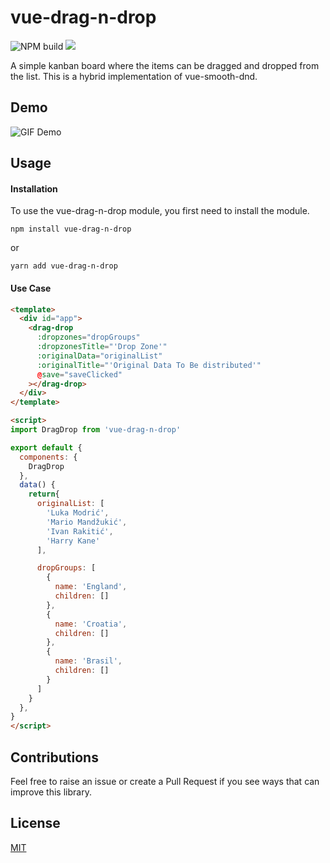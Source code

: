 
# vue-drag-n-drop
![NPM build](https://github.com/smaharj1/vue-drag-and-drop-kanban/workflows/npm-publish/badge.svg?event=push) ![](https://img.shields.io/npm/v/vue-drag-n-drop?color=blue)

A simple kanban board where the items can be dragged and dropped from the list. This is a hybrid implementation of vue-smooth-dnd.

## Demo
![GIF Demo](https://raw.githubusercontent.com/smaharj1/vue-drap-drop-kanban/master/src/assets/demo.gif)

## Usage

#### Installation
To use the vue-drag-n-drop module, you first need to install the module.

```
npm install vue-drag-n-drop
```
or
```
yarn add vue-drag-n-drop
```

#### Use Case

``` html
<template>
  <div id="app">
    <drag-drop
      :dropzones="dropGroups"
      :dropzonesTitle="'Drop Zone'"
      :originalData="originalList"
      :originalTitle="'Original Data To Be distributed'"
      @save="saveClicked"
    ></drag-drop>
  </div>
</template>

<script>
import DragDrop from 'vue-drag-n-drop'

export default {
  components: {
    DragDrop
  },
  data() {
    return{
      originalList: [
        'Luka Modrić',
        'Mario Mandžukić',
        'Ivan Rakitić',
        'Harry Kane'
      ],

      dropGroups: [
        {
          name: 'England',
          children: []
        },
        {
          name: 'Croatia',
          children: []
        },
        {
          name: 'Brasil',
          children: []
        }
      ]
    }
  },
}
</script>
```

## Contributions
Feel free to raise an issue or create a Pull Request if you see ways that can improve this library.

## License
[MIT](https://opensource.org/licenses/MIT)

